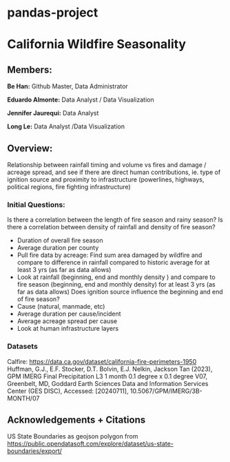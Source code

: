 # pandas-project
# California Wildfire Seasonality
## Members:

**Be Han:** Github Master, Data Administrator

**Eduardo Almonte:** Data Analyst / Data Visualization

**Jennifer Jaurequi:** Data Analyst

**Long Le:** Data Analyst /Data Visualization

## Overview: 
Relationship between rainfall timing and volume vs fires and damage / acreage spread, and see if there are direct human contributions, ie. type of ignition source and proximity to infrastructure (powerlines, highways, political regions, fire fighting infrastructure)
### Initial Questions: 
Is there a correlation between the length of fire season and rainy season?  Is there a correlation between density of rainfall and density of fire season?
- Duration of overall fire season
- Average duration per county
- Pull fire data by acreage: Find sum area damaged by wildfire and compare to difference in rainfall compared to historic average for at least 3 yrs (as far as data allows)
- Look at rainfall (beginning, end and monthly density ) and compare to fire season (beginning, end and monthly density) for at least 3 yrs (as far as data allows)
Does ignition source influence the beginning and end of fire season?
- Cause (natural, manmade, etc)
- Average duration per cause/incident
- Average acreage spread per cause 
- Look at human infrastructure layers
### Datasets
Calfire: https://data.ca.gov/dataset/california-fire-perimeters-1950
Huffman, G.J., E.F. Stocker, D.T. Bolvin, E.J. Nelkin, Jackson Tan (2023), GPM IMERG Final Precipitation L3 1 month 0.1 degree x 0.1 degree V07, Greenbelt, MD, Goddard Earth Sciences Data and Information Services Center (GES DISC), Accessed: [20240711], 10.5067/GPM/IMERG/3B-MONTH/07

## Acknowledgements + Citations
US State Boundaries as geojson polygon from https://public.opendatasoft.com/explore/dataset/us-state-boundaries/export/
